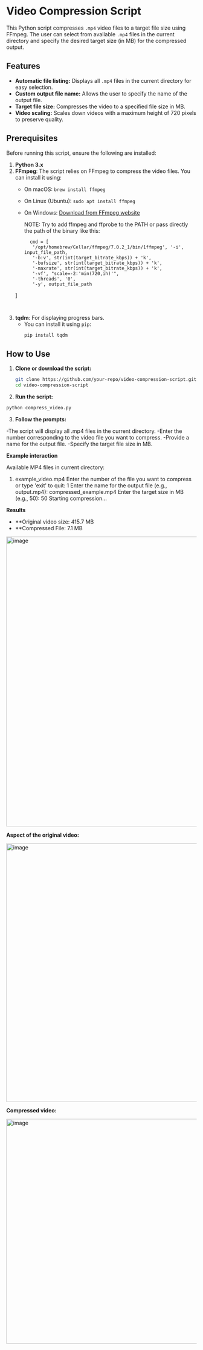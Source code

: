# Video Compression Script

This Python script compresses `.mp4` video files to a target file size using FFmpeg. The user can select from available `.mp4` files in the current directory and specify the desired target size (in MB) for the compressed output.

## Features

- **Automatic file listing:** Displays all `.mp4` files in the current directory for easy selection.
- **Custom output file name:** Allows the user to specify the name of the output file.
- **Target file size:** Compresses the video to a specified file size in MB.
- **Video scaling:** Scales down videos with a maximum height of 720 pixels to preserve quality.

## Prerequisites

Before running this script, ensure the following are installed:

1. **Python 3.x**
2. **FFmpeg**: The script relies on FFmpeg to compress the video files. You can install it using:
   - On macOS: `brew install ffmpeg`
   - On Linux (Ubuntu): `sudo apt install ffmpeg`
   - On Windows: [Download from FFmpeg website](https://ffmpeg.org/download.html)
  
     NOTE: Try to add ffmpeg and ffprobe to the PATH or pass directly the path of the binary like this:
     ```
       cmd = [
        '/opt/homebrew/Cellar/ffmpeg/7.0.2_1/bin/1ffmpeg', '-i', input_file_path,
        '-b:v', str(int(target_bitrate_kbps)) + 'k',
        '-bufsize', str(int(target_bitrate_kbps)) + 'k',
        '-maxrate', str(int(target_bitrate_kbps)) + 'k',
        '-vf', "scale=-2:'min(720,ih)'",
        '-threads', '0',
        '-y', output_file_path
    ]
     ```
     

3. **tqdm**: For displaying progress bars.
   - You can install it using `pip`:
     ```bash
     pip install tqdm
     ```

## How to Use

1. **Clone or download the script:**
   ```bash
   git clone https://github.com/your-repo/video-compression-script.git
   cd video-compression-script

2. **Run the script:**
  ```bash
python compress_video.py
 ```

3. **Follow the prompts:**

-The script will display all .mp4 files in the current directory.
-Enter the number corresponding to the video file you want to compress.
-Provide a name for the output file.
-Specify the target file size in MB.

**Example interaction**

Available MP4 files in current directory:
1. example_video.mp4
Enter the number of the file you want to compress or type 'exit' to quit:
1
Enter the name for the output file (e.g., output.mp4):
compressed_example.mp4
Enter the target size in MB (e.g., 50):
50
Starting compression...

**Results**

- **Original video size: 415.7 MB
- **Compressed File: 7.1 MB

<img width="767" alt="image" src="https://github.com/user-attachments/assets/12e33398-5910-4847-a3b2-a62706cb58ef">

**Aspect of the original video:**

<img width="684" alt="image" src="https://github.com/user-attachments/assets/1546e195-3cbe-420f-b508-3a378c238568">

**Compressed video:**

<img width="595" alt="image" src="https://github.com/user-attachments/assets/2d2d4d10-bb03-462e-b0de-cb99ba9d29b3">




